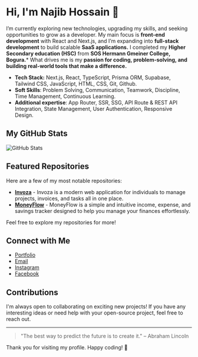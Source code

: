 # Hi, I'm Najib Hossain 👋

I’m currently exploring new technologies, upgrading my skills, and seeking opportunities to grow as a developer. My main focus is **front-end development** with React and Next.js, and I’m expanding into **full-stack development** to build scalable **SaaS applications.**
I completed my **Higher Secondary education (HSC)** from **SOS Hermann Gmeiner College, Bogura.*** What drives me is my **passion for coding, problem-solving, and building real-world tools that make a difference.**

- **Tech Stack:** Next.js, React, TypeScript, Prisma ORM, Supabase, Tailwind CSS, JavaScript, HTML, CSS, Git, Github.
- **Soft Skills**: Problem Solving, Communication, Teamwork, Discipline, Time Management, Continuous Learning.
- **Additional expertise**: App Router, SSR, SSG, API Route & REST API Integration, State Management, User Authentication, Responsive Design.

  
## My GitHub Stats

![GitHub Stats](https://github-readme-stats.vercel.app/api?username=NajibHos&show_icons=true&hide_title=true&count_private=true&hide=prs&theme=radical)

## Featured Repositories

Here are a few of my most notable repositories:

- [**Invoza**](https://github.com/NajibHos/Invoza) - Invoza is a modern web application for individuals to manage projects, invoices, and tasks all in one place.
- [**MoneyFlow**](https://github.com/NajibHos/MoneyFlow) - MoneyFlow is a simple and intuitive income, expense, and savings tracker designed to help you manage your finances effortlessly. 


Feel free to explore my repositories for more!

## Connect with Me


- [Portfolio](https://najibdev.vercel.app)
- [Email](mailto:najibhossn@gmail.com)
- [Instagram](https://www.instagram.com/najib__hos)
- [Facebook](https://www.facebook.com/profile.php?id=61576005703711)


## Contributions

I'm always open to collaborating on exciting new projects! If you have any interesting ideas or need help with your open-source project, feel free to reach out.

---

> "The best way to predict the future is to create it." – Abraham Lincoln

Thank you for visiting my profile. Happy coding! 🚀
